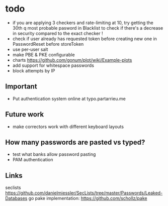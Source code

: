 # todo

* if you are applying 3 checkers and rate-limiting at 10, try getting the 30th q most probable pasword in Blacklist to check if there's a decrease in security compared to the exact checker !
* check if user already has requested token before creating new one in PasswordReset before storeToken
* use per-user salt
* make PBE & PKE configurable
* charts https://github.com/gonum/plot/wiki/Example-plots
* add support for whitespace passwords
* block attempts by IP

## Important

* Put authentication system online at typo.partarrieu.me

## Future work

* make correctors work with different keyboard layouts

## How many passwords are pasted vs typed?

* test what banks allow password pasting
* PAM authentication


## Links
seclists https://github.com/danielmiessler/SecLists/tree/master/Passwords/Leaked-Databases
go pake implementation: https://github.com/schollz/pake